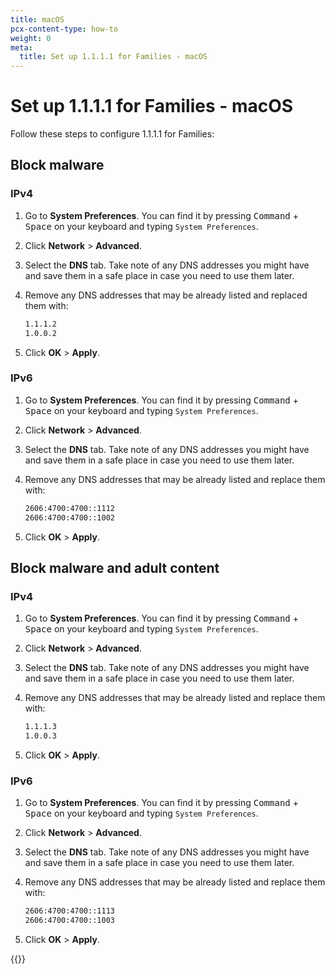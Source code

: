 ```yaml
---
title: macOS
pcx-content-type: how-to
weight: 0
meta:
  title: Set up 1.1.1.1 for Families - macOS
---
```


# Set up 1.1.1.1 for Families - macOS

Follow these steps to configure 1.1.1.1 for Families:

## Block malware

### IPv4

1.  Go to **System Preferences**. You can find it by pressing <kbd>Command</kbd> + <kbd>Space</kbd> on your keyboard and typing `System Preferences`.

2.  Click **Network** > **Advanced**.

3.  Select the **DNS** tab. Take note of any DNS addresses you might have and save them in a safe place in case you need to use them later.

4.  Remove any DNS addresses that may be already listed and replaced them with:

    ```txt
    1.1.1.2
    1.0.0.2
    ```

5.  Click **OK** > **Apply**.

### IPv6

1.  Go to **System Preferences**. You can find it by pressing <kbd>Command</kbd> + <kbd>Space</kbd> on your keyboard and typing `System Preferences`.

2.  Click **Network** > **Advanced**.

3.  Select the **DNS** tab. Take note of any DNS addresses you might have and save them in a safe place in case you need to use them later.

4.  Remove any DNS addresses that may be already listed and replace them with:

    ```txt
    2606:4700:4700::1112
    2606:4700:4700::1002
    ```

5.  Click **OK** > **Apply**.

## Block malware and adult content

### IPv4

1.  Go to **System Preferences**. You can find it by pressing <kbd>Command</kbd> + <kbd>Space</kbd> on your keyboard and typing `System Preferences`.

2.  Click **Network** > **Advanced**.

3.  Select the **DNS** tab. Take note of any DNS addresses you might have and save them in a safe place in case you need to use them later.

4.  Remove any DNS addresses that may be already listed and replace them with:

    ```txt
    1.1.1.3
    1.0.0.3
    ```

5.  Click **OK** > **Apply**.

### IPv6

1.  Go to **System Preferences**. You can find it by pressing <kbd>Command</kbd> + <kbd>Space</kbd> on your keyboard and typing `System Preferences`.

2.  Click **Network** > **Advanced**.

3.  Select the **DNS** tab. Take note of any DNS addresses you might have and save them in a safe place in case you need to use them later.

4.  Remove any DNS addresses that may be already listed and replace them with:

    ```txt
    2606:4700:4700::1113
    2606:4700:4700::1003
    ```

5.  Click **OK** > **Apply**.

{{<render file="_captive-portals.md">}}

